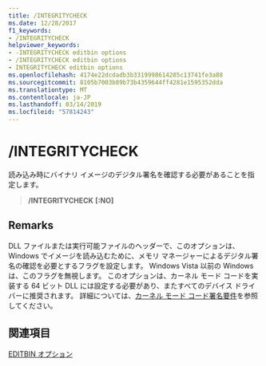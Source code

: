 ```yaml
---
title: /INTEGRITYCHECK
ms.date: 12/28/2017
f1_keywords:
- /INTEGRITYCHECK
helpviewer_keywords:
- -INTEGRITYCHECK editbin options
- /INTEGRITYCHECK editbin options
- INTEGRITYCHECK editbin options
ms.openlocfilehash: 4174e22dcdadb3b3319998614285c13741fe3a88
ms.sourcegitcommit: 8105b7003b89b73b4359644ff4281e1595352dda
ms.translationtype: MT
ms.contentlocale: ja-JP
ms.lasthandoff: 03/14/2019
ms.locfileid: "57814243"
---
```

# <a name="integritycheck"></a>/INTEGRITYCHECK

読み込み時にバイナリ イメージのデジタル署名を確認する必要があることを指定します。

> **/INTEGRITYCHECK** **[:NO]**

## <a name="remarks"></a>Remarks

DLL ファイルまたは実行可能ファイルのヘッダーで、このオプションは、Windows でイメージを読み込むために、メモリ マネージャーによるデジタル署名の確認を必要とするフラグを設定します。 Windows Vista 以前の Windows は、このフラグを無視します。 このオプションは、カーネル モード コードを実装する 64 ビット DLL には設定する必要があり、またすべてのデバイス ドライバーに推奨されます。 詳細については、[カーネル モード コード署名要件](/windows-hardware/drivers/install/kernel-mode-code-signing-requirements--windows-vista-and-later-)を参照してください。

## <a name="see-also"></a>関連項目

[EDITBIN オプション](editbin-options.md)
